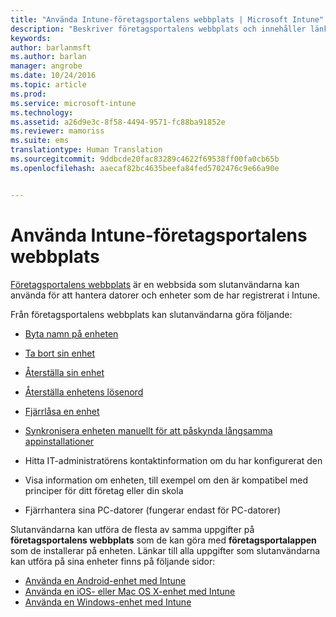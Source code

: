 ```yaml
---
title: "Använda Intune-företagsportalens webbplats | Microsoft Intune"
description: "Beskriver företagsportalens webbplats och innehåller länkar till anvisningar för saker som slutanvändarna kan göra på webbplatsen"
keywords: 
author: barlanmsft
ms.author: barlan
manager: angrobe
ms.date: 10/24/2016
ms.topic: article
ms.prod: 
ms.service: microsoft-intune
ms.technology: 
ms.assetid: a26d9e3c-8f58-4494-9571-fc88ba91852e
ms.reviewer: mamoriss
ms.suite: ems
translationtype: Human Translation
ms.sourcegitcommit: 9ddbcde20fac83289c4622f69538ff00fa0cb65b
ms.openlocfilehash: aaecaf82bc4635beefa84fed5702476c9e66a90e


---
```


# <a name="using-the-intune-company-portal-website"></a>Använda Intune-företagsportalens webbplats
[Företagsportalens webbplats](http://portal.manage.microsoft.com) är en webbsida som slutanvändarna kan använda för att hantera datorer och enheter som de har registrerat i Intune.

Från företagsportalens webbplats kan slutanvändarna göra följande:

-   [Byta namn på enheten](rename-your-device-cpwebsite.md)

-   [Ta bort sin enhet](remove-your-device-cpwebsite.md)

-   [Återställa sin enhet](reset-your-device-cpwebsite.md)

-   [Återställa enhetens lösenord](reset-your-passcode-cpwebsite.md)

-   [Fjärrlåsa en enhet](remote-lock-your-device-cpwebsite.md)

-   [Synkronisera enheten manuellt för att påskynda långsamma appinstallationer](sync-your-device-manually-cpwebsite.md)

-   Hitta IT-administratörens kontaktinformation om du har konfigurerat den

-   Visa information om enheten, till exempel om den är kompatibel med principer för ditt företag eller din skola

-   Fjärrhantera sina PC-datorer (fungerar endast för PC-datorer)

Slutanvändarna kan utföra de flesta av samma uppgifter på **företagsportalens webbplats** som de kan göra med **företagsportalappen** som de installerar på enheten. Länkar till alla uppgifter som slutanvändarna kan utföra på sina enheter finns på följande sidor:

- [Använda en Android-enhet med Intune](using-your-android-device-with-intune.md)
- [Använda en iOS- eller Mac OS X-enhet med Intune](using-your-ios-or-mac-os-x-device-with-intune.md)
- [Använda en Windows-enhet med Intune](using-your-windows-device-with-intune.md)



<!--HONumber=Nov16_HO1-->


